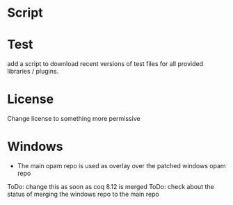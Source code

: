 # Script

# Test

add a script to download recent versions of test files for all provided libraries / plugins.

# License

Change license to something more permissive

# Windows

- The main opam repo is used as overlay over the patched windows opam repo

ToDo: change this as soon as coq 8.12 is merged
ToDo: check about the status of merging the windows repo to the main repo